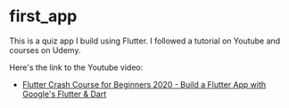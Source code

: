# first_app

This is a quiz app I build using Flutter.
I followed a tutorial on Youtube and courses on Udemy.

Here's the link to the Youtube video:
- [Flutter Crash Course for Beginners 2020 - Build a Flutter App with Google's Flutter & Dart](https://www.youtube.com/watch?v=x0uinJvhNxI)


